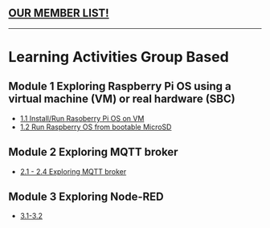 ## [OUR MEMBER LIST!](memberPage.md)

* * * 

# Learning Activities Group Based

## Module 1 Exploring Raspberry Pi OS using a virtual machine (VM) or real hardware (SBC)
* [1.1 Install/Run Rasoberry Pi OS on VM](1-1raspVM.md)
* [1.2 Run Raspberry OS from bootable MicroSD](1-2PiImage.md)

## Module 2 Exploring MQTT broker

* [2.1 - 2.4 Exploring MQTT broker ](2-1Mqtt.md)

## Module 3 Exploring Node-RED
* [3.1-3.2](3-1noderedVM.md)
